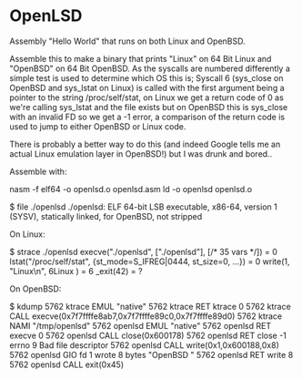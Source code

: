 OpenLSD
=======

Assembly "Hello World" that runs on both Linux and OpenBSD.

Assemble this to make a binary that prints "Linux" on 64 Bit Linux and
"OpenBSD" on 64 Bit OpenBSD. As the syscalls are numbered differently
a simple test is used to determine which OS this is; Syscall 6 (sys_close
on OpenBSD and sys_lstat on Linux) is called with the first argument being
a pointer to the string /proc/self/stat, on Linux we get a return code of
0 as we're calling sys_lstat and the file exists but on OpenBSD this is
sys_close with an invalid FD so we get a -1 error, a comparison of the return
code is used to jump to either OpenBSD or Linux code.

There is probably a better way to do this (and indeed Google tells me an actual
Linux emulation layer in OpenBSD!) but I was drunk and bored..

Assemble with:

nasm -f elf64 -o openlsd.o openlsd.asm
ld -o openlsd openlsd.o

$ file ./openlsd
./openlsd: ELF 64-bit LSB executable, x86-64, version 1 (SYSV), statically
linked, for OpenBSD, not stripped

On Linux:

$ strace ./openlsd
execve("./openlsd", ["./openlsd"], [/* 35 vars */]) = 0
lstat("/proc/self/stat", {st_mode=S_IFREG|0444, st_size=0, ...}) = 0
write(1, "Linux\n", 6Linux
)                  = 6
_exit(42)                               = ?

On OpenBSD:

$ kdump
  5762 ktrace   EMUL  "native"
  5762 ktrace   RET   ktrace 0
  5762 ktrace   CALL  execve(0x7f7ffffe8ab7,0x7f7ffffe89c0,0x7f7ffffe89d0)
  5762 ktrace   NAMI  "/tmp/openlsd"
  5762 openlsd  EMUL  "native"
  5762 openlsd  RET   execve 0
  5762 openlsd  CALL  close(0x600178)
  5762 openlsd  RET   close -1 errno 9 Bad file descriptor
  5762 openlsd  CALL  write(0x1,0x600188,0x8)
  5762 openlsd  GIO   fd 1 wrote 8 bytes
       "OpenBSD
       "
  5762 openlsd  RET   write 8
  5762 openlsd  CALL  exit(0x45)

 
